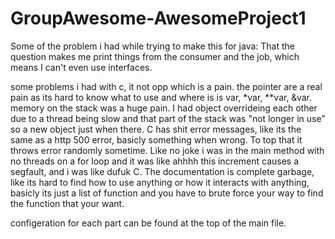# GroupAwesome-AwesomeProject1

Some of the problem i had while trying to make this for java:
That the question makes me print things from the consumer and the job, which means I can't even use interfaces.


some problems i had with c, it not opp which is a pain. the pointer are a real pain as its hard to know what to use and where is is var, *var, **var, &var. 
memory on the stack was a huge pain. I had object overrideing each other due to a thread being slow and that part of the stack was "not longer in use" so a new object just when there. 
C has shit error messages, like its the same as a http 500 error, basicly something when wrong. To top that it throws error randomly sometime.
 Like no joke i was in the main method with no threads on a for loop and it was like ahhhh this increment causes a segfault, and i was like dufuk C. 
The documentation is complete garbage, like its hard to find how to use anything or how it interacts with anything, basicly its just a list of function and you have to brute force 
your way to find the function that your want. 



configeration for each part can be found at the top of the main file.
